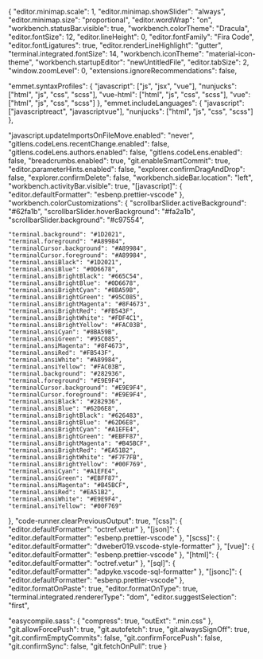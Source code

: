{
  "editor.minimap.scale": 1,
  "editor.minimap.showSlider": "always",
  "editor.minimap.size": "proportional",
  "editor.wordWrap": "on",
  "workbench.statusBar.visible": true,
  "workbench.colorTheme": "Dracula",
  "editor.fontSize": 12,
  "editor.lineHeight": 0,
  "editor.fontFamily": "Fira Code",
  "editor.fontLigatures": true,
  "editor.renderLineHighlight": "gutter",
  "terminal.integrated.fontSize": 14,
  "workbench.iconTheme": "material-icon-theme",
  "workbench.startupEditor": "newUntitledFile",
  "editor.tabSize": 2,
  "window.zoomLevel": 0,
  "extensions.ignoreRecommendations": false,

  "emmet.syntaxProfiles": {
    "javascript": ["js", "jsx", "vue"],
    "nunjucks": ["html", "js", "css", "scss"],
    "vue-html": ["html", "js", "css", "scss"],
    "vue": ["html", "js", "css", "scss"]
  },
  "emmet.includeLanguages": {
    "javascript": ["javascriptreact", "javascriptvue"],
    "nunjucks": ["html", "js", "css", "scss"]
  },

  "javascript.updateImportsOnFileMove.enabled": "never",
  "gitlens.codeLens.recentChange.enabled": false,
  "gitlens.codeLens.authors.enabled": false,
  "gitlens.codeLens.enabled": false,
  "breadcrumbs.enabled": true,
  "git.enableSmartCommit": true,
  "editor.parameterHints.enabled": false,
  "explorer.confirmDragAndDrop": false,
  "explorer.confirmDelete": false,
  "workbench.sideBar.location": "left",
  "workbench.activityBar.visible": true,
  "[javascript]": {
    "editor.defaultFormatter": "esbenp.prettier-vscode"
  },
  "workbench.colorCustomizations": {
    "scrollbarSlider.activeBackground": "#62fa1b",
    "scrollbarSlider.hoverBackground": "#fa2a1b",
    "scrollbarSlider.background": "#c97554",

    "terminal.background": "#1D2021",
    "terminal.foreground": "#A89984",
    "terminalCursor.background": "#A89984",
    "terminalCursor.foreground": "#A89984",
    "terminal.ansiBlack": "#1D2021",
    "terminal.ansiBlue": "#0D6678",
    "terminal.ansiBrightBlack": "#665C54",
    "terminal.ansiBrightBlue": "#0D6678",
    "terminal.ansiBrightCyan": "#8BA59B",
    "terminal.ansiBrightGreen": "#95C085",
    "terminal.ansiBrightMagenta": "#8F4673",
    "terminal.ansiBrightRed": "#FB543F",
    "terminal.ansiBrightWhite": "#FDF4C1",
    "terminal.ansiBrightYellow": "#FAC03B",
    "terminal.ansiCyan": "#8BA59B",
    "terminal.ansiGreen": "#95C085",
    "terminal.ansiMagenta": "#8F4673",
    "terminal.ansiRed": "#FB543F",
    "terminal.ansiWhite": "#A89984",
    "terminal.ansiYellow": "#FAC03B",
    "terminal.background": "#282936",
    "terminal.foreground": "#E9E9F4",
    "terminalCursor.background": "#E9E9F4",
    "terminalCursor.foreground": "#E9E9F4",
    "terminal.ansiBlack": "#282936",
    "terminal.ansiBlue": "#62D6E8",
    "terminal.ansiBrightBlack": "#626483",
    "terminal.ansiBrightBlue": "#62D6E8",
    "terminal.ansiBrightCyan": "#A1EFE4",
    "terminal.ansiBrightGreen": "#EBFF87",
    "terminal.ansiBrightMagenta": "#B45BCF",
    "terminal.ansiBrightRed": "#EA51B2",
    "terminal.ansiBrightWhite": "#F7F7FB",
    "terminal.ansiBrightYellow": "#00F769",
    "terminal.ansiCyan": "#A1EFE4",
    "terminal.ansiGreen": "#EBFF87",
    "terminal.ansiMagenta": "#B45BCF",
    "terminal.ansiRed": "#EA51B2",
    "terminal.ansiWhite": "#E9E9F4",
    "terminal.ansiYellow": "#00F769"
  },
  "code-runner.clearPreviousOutput": true,
  "[css]": {
    "editor.defaultFormatter": "octref.vetur"
  },
  "[json]": {
    "editor.defaultFormatter": "esbenp.prettier-vscode"
  },
  "[scss]": {
    "editor.defaultFormatter": "dweber019.vscode-style-formatter"
  },
  "[vue]": {
    "editor.defaultFormatter": "esbenp.prettier-vscode"
  },
  "[html]": {
    "editor.defaultFormatter": "octref.vetur"
  },
  "[sql]": {
    "editor.defaultFormatter": "adpyke.vscode-sql-formatter"
  },
  "[jsonc]": {
    "editor.defaultFormatter": "esbenp.prettier-vscode"
  },
  "editor.formatOnPaste": true,
  "editor.formatOnType": true,
  "terminal.integrated.rendererType": "dom",
  "editor.suggestSelection": "first",

  "easycompile.sass": {
    "compress": true,
    "outExt": ".min.css"
  },
  "git.allowForcePush": true,
  "git.autofetch": true,
  "git.alwaysSignOff": true,
  "git.confirmEmptyCommits": false,
  "git.confirmForcePush": false,
  "git.confirmSync": false,
  "git.fetchOnPull": true
}
